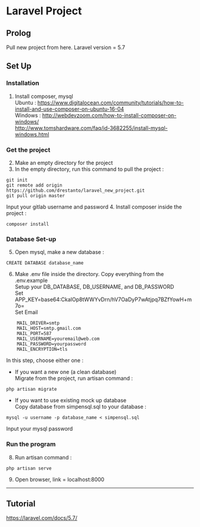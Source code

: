 # Laravel Project

## Prolog

Pull new project from here. Laravel version = 5.7

## Set Up

### Installation
1. Install composer, mysql<br>
Ubuntu : https://www.digitalocean.com/community/tutorials/how-to-install-and-use-composer-on-ubuntu-16-04<br>
Windows : http://webdevzoom.com/how-to-install-composer-on-windows/<br>
http://www.tomshardware.com/faq/id-3682255/install-mysql-windows.html

### Get the project
2. Make an empty directory for the project
3. In the empty directory, run this command to pull the project :
```
git init
git remote add origin https://github.com/drestanto/laravel_new_project.git
git pull origin master
```
  Input your gitlab username and password
4. Install composer inside the project :
```
composer install
```

### Database Set-up
5. Open mysql, make a new database :
```
CREATE DATABASE database_name
```
6. Make .env file inside the directory. Copy everything from the .env.example <br>
   Setup your DB_DATABASE, DB_USERNAME, and DB_PASSWORD <br>
   Set APP_KEY=base64:CkaIOp8tWWYvDrn/hV7OaDyP7wAtjpq7BZfYowH+m7o=<br>
   Set Email
```
	MAIL_DRIVER=smtp
	MAIL_HOST=smtp.gmail.com
	MAIL_PORT=587
	MAIL_USERNAME=youremail@web.com
	MAIL_PASSWORD=yourpassword
	MAIL_ENCRYPTION=tls
```
In this step, choose either one :
* If you want a new one (a clean database) <br>
Migrate from the project, run artisan command :
```
php artisan migrate
```

* If you want to use existing mock up database <br>
Copy database from simpensql.sql to your database :
```
mysql -u username -p database_name < simpensql.sql
```
Input your mysql password


### Run the program
8. Run artisan command :
```
php artisan serve
```
9. Open browser, link = localhost:8000

<hr>

## Tutorial

https://laravel.com/docs/5.7/